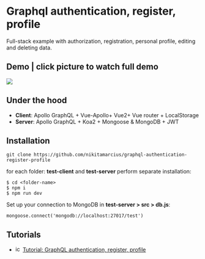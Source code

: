 # Graphql authentication, register, profile
Full-stack example with authorization, registration, personal profile, editing and deleting data.

## Demo | click picture to watch full demo
[![](https://github.com/nikitamarcius/graphql-authentication-register-profile/blob/master/profile.png)](https://www.youtube.com/watch?v=2LDKGKItqgI)

## Under the hood
- **Client**: Apollo GraphQL + Vue-Apollo+ Vue2+ Vue router + LocalStorage
- **Server**: Apollo GraphQL + Koa2 + Mongoose & MongoDB + JWT

## Installation

```
git clone https://github.com/nikitamarcius/graphql-authentication-register-profile
```
for each folder: **test-client** and **test-server** perform separate installation:

```
$ cd <folder-name>
$ npm i
$ npm run dev
```

Set up your connection to MongoDB in **test-server > src > db.js**:

```
mongoose.connect('mongodb://localhost:27017/test')
```

## Tutorials 
- <img src="https://cdn-static-1.medium.com/_/fp/icons/favicon-medium.TAS6uQ-Y7kcKgi0xjcYHXw.ico" alt="icon" width="15" height="15"/>  [Tutorial: GraphQL authentication, register, profile](https://medium.com/@nikita.marcius/tutorial-graphql-authentication-register-profile-16c9eac919a2)

